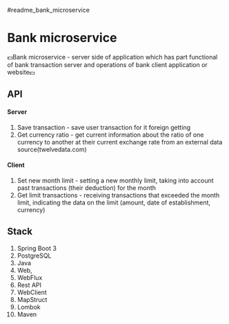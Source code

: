 #readme_bank_microservice

# Bank microservice

💵Bank microservice - server side of application which has part functional of bank transaction server and operations of bank client application or website💵

## API
#### Server
1. Save transaction - save user transaction for it foreign getting 
2. Get currency ratio - get current information about the ratio of one currency to another at their current exchange rate from an external data source(twelvedata.com)

#### Client 
1. Set new month limit - setting a new monthly limit, taking into account past transactions (their deduction) for the month  
3. Get limit transactions - receiving transactions that exceeded the month limit, indicating the data on the limit (amount, date of establishment, currency)

## Stack
1. Spring Boot 3
2. PostgreSQL
3. Java
4. Web,
5. WebFlux
6. Rest API
7. WebClient
8. MapStruct
9. Lombok
10. Maven
